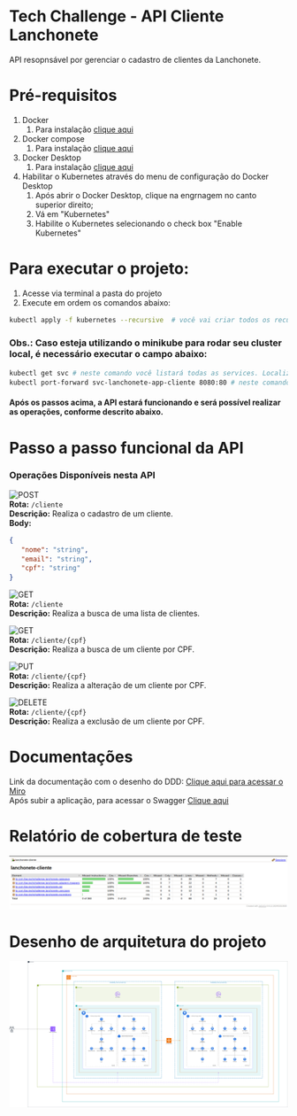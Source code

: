# Tech Challenge - API Cliente Lanchonete


API resopnsável por gerenciar o cadastro de clientes da Lanchonete.

# Pré-requisitos
1. Docker
   1. Para instalação [clique aqui](https://www.docker.com/get-started/)
2. Docker compose
   1. Para instalação [clique aqui](https://docs.docker.com/compose/install/)
3. Docker Desktop
   1. Para instalação [clique aqui](https://www.docker.com/products/docker-desktop/)
4. Habilitar o Kubernetes através do menu de configuração do Docker Desktop
   1. Após abrir o Docker Desktop, clique na engrnagem no canto superior direito;
   2. Vá em "Kubernetes"
   3. Habilite o Kubernetes selecionando o check box "Enable Kubernetes"

# Para executar o projeto:
1. Acesse via terminal a pasta do projeto
2. Execute em ordem os comandos abaixo: 
```bash
kubectl apply -f kubernetes --recursive  # você vai criar todos os recursos kubernetes que estão dentro da pasta 'kubernetes/'
```

### Obs.: Caso esteja utilizando o minikube para rodar seu cluster local, é necessário executar o campo abaixo:
```bash
kubectl get svc # neste comando você listará todas as services. Localize a service do app (svc-lanchonete-app-cliente)
kubectl port-forward svc-lanchonete-app-cliente 8080:80 # neste comando você vai direcionar todas as chamadas da porta 8080 para a porta 80 do cluster
```

#### Após os passos acima, a API estará funcionando e será possível realizar as operações, conforme descrito abaixo.

# Passo a passo funcional da API

### **Operações Disponíveis nesta API**
![POST](https://img.shields.io/badge/POST-green?style=for-the-badge)  
**Rota:** `/cliente`  
**Descrição:** Realiza o cadastro de um cliente.  
**Body:**

```json
{
   "nome": "string",
   "email": "string",
   "cpf": "string"
}
```

![GET](https://img.shields.io/badge/GET-blue?style=for-the-badge)  
**Rota:** `/cliente`  
**Descrição:** Realiza a busca de uma lista de clientes.  

![GET](https://img.shields.io/badge/GET-blue?style=for-the-badge)  
**Rota:** `/cliente/{cpf}`  
**Descrição:** Realiza a busca de um cliente por CPF.

![PUT](https://img.shields.io/badge/PUT-orange?style=for-the-badge)  
**Rota:** `/cliente/{cpf}`  
**Descrição:** Realiza a alteração de um cliente por CPF.

![DELETE](https://img.shields.io/badge/DELTE-red?style=for-the-badge)  
**Rota:** `/cliente/{cpf}`  
**Descrição:** Realiza a exclusão de um cliente por CPF.

# Documentações

Link da documentação com o desenho do DDD: [Clique aqui para acessar o Miro](https://miro.com/app/board/uXjVKHPTdLg=/?share_link_id=544608334788)
<br>
Após subir a aplicação, para acessar o Swagger [Clique aqui](http://localhost:8080/swagger-ui/index.html)

# Relatório de cobertura de teste
![relatorio-teste.png](relatorio-teste.png)

# Desenho de arquitetura do projeto

![](arquitetura/tech-challenge-fiap-fase-2.png)